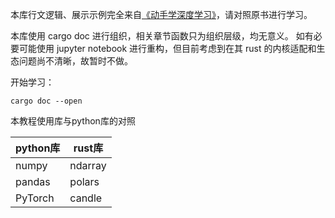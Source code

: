 
本库行文逻辑、展示示例完全来自[《动手学深度学习》](https://zh.d2l.ai/index.html)，请对照原书进行学习。

本库使用 cargo doc 进行组织，相关章节函数只为组织层级，均无意义。
如有必要可能使用 jupyter notebook 进行重构，但目前考虑到在其 rust 的内核适配和生态问题尚不清晰，故暂时不做。

开始学习：
```shell
cargo doc --open
```


本教程使用库与python库的对照

| python库 | rust库 |
| --- | --- |
| numpy | ndarray |
| pandas | polars |
| PyTorch | candle |